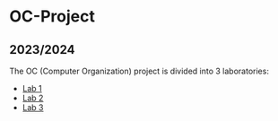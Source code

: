 # OC-Project

## 2023/2024

The OC (Computer Organization) project is divided into 3 laboratories:

- [Lab 1](/Lab01/)
- [Lab 2](/Lab02/)
- [Lab 3](/Lab03/)